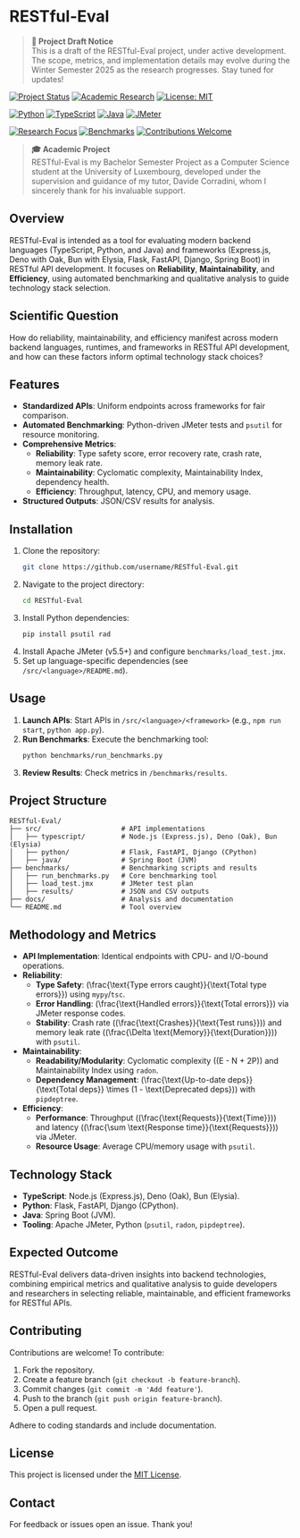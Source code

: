 # RESTful-Eval

> **🚀 Project Draft Notice**  
> This is a draft of the RESTful-Eval project, under active development. The scope, metrics, and implementation details may evolve during the Winter Semester 2025 as the research progresses. Stay tuned for updates!



[![Project Status](https://img.shields.io/badge/status-active-success.svg)]()
[![Academic Research](https://img.shields.io/badge/Academic_Research-Bachelor_Semester_Project-lightgrey)]()
[![License: MIT](https://img.shields.io/badge/License-MIT-blue.svg)](https://opensource.org/licenses/MIT)

[![Python](https://img.shields.io/badge/Python-3.8+-blue)](https://www.python.org/)
[![TypeScript](https://img.shields.io/badge/TypeScript-5.x-blue?logo=typescript)]()
[![Java](https://img.shields.io/badge/Java-17+-red?logo=openjdk)]()
[![JMeter](https://img.shields.io/badge/JMeter-5.5+-orange)](https://jmeter.apache.org/)

[![Research Focus](https://img.shields.io/badge/Focus-Reliability_|_Maintainability_|_Efficiency-blue)]()
[![Benchmarks](https://img.shields.io/badge/Benchmarks-Automated-blueviolet)]()
[![Contributions Welcome](https://img.shields.io/badge/Contributions-Welcome-success)]()

> **🎓 Academic Project**  
> RESTful-Eval is my Bachelor Semester Project as a Computer Science student at the University of Luxembourg, developed under the supervision and guidance of my tutor, Davide Corradini, whom I sincerely thank for his invaluable support.

## Overview

RESTful-Eval is intended as a tool for evaluating modern backend languages (TypeScript, Python, and Java) and frameworks (Express.js, Deno with Oak, Bun with Elysia, Flask, FastAPI, Django, Spring Boot) in RESTful API development. It focuses on **Reliability**, **Maintainability**, and **Efficiency**, using automated benchmarking and qualitative analysis to guide technology stack selection.

## Scientific Question

How do reliability, maintainability, and efficiency manifest across modern backend languages, runtimes, and frameworks in RESTful API development, and how can these factors inform optimal technology stack choices?

## Features

- **Standardized APIs**: Uniform endpoints across frameworks for fair comparison.
- **Automated Benchmarking**: Python-driven JMeter tests and `psutil` for resource monitoring.
- **Comprehensive Metrics**:
  - **Reliability**: Type safety score, error recovery rate, crash rate, memory leak rate.
  - **Maintainability**: Cyclomatic complexity, Maintainability Index, dependency health.
  - **Efficiency**: Throughput, latency, CPU, and memory usage.
- **Structured Outputs**: JSON/CSV results for analysis.

## Installation

1. Clone the repository:
   ```bash
   git clone https://github.com/username/RESTful-Eval.git
   ```
2. Navigate to the project directory:
   ```bash
   cd RESTful-Eval
   ```
3. Install Python dependencies:
   ```bash
   pip install psutil rad
   ```
4. Install Apache JMeter (v5.5+) and configure `benchmarks/load_test.jmx`.
5. Set up language-specific dependencies (see `/src/<language>/README.md`).

## Usage

1. **Launch APIs**: Start APIs in `/src/<language>/<framework>` (e.g., `npm run start`, `python app.py`).
2. **Run Benchmarks**: Execute the benchmarking tool:
   ```bash
   python benchmarks/run_benchmarks.py
   ```
3. **Review Results**: Check metrics in `/benchmarks/results`.

## Project Structure

```
RESTful-Eval/
├── src/                    # API implementations
│   ├── typescript/         # Node.js (Express.js), Deno (Oak), Bun (Elysia)
│   ├── python/             # Flask, FastAPI, Django (CPython)
│   ├── java/               # Spring Boot (JVM)
├── benchmarks/             # Benchmarking scripts and results
│   ├── run_benchmarks.py   # Core benchmarking tool
│   ├── load_test.jmx       # JMeter test plan
│   ├── results/            # JSON and CSV outputs
├── docs/                   # Analysis and documentation
└── README.md               # Tool overview
```

## Methodology and Metrics

- **API Implementation**: Identical endpoints with CPU- and I/O-bound operations.
- **Reliability**:
  - **Type Safety**: \(\frac{\text{Type errors caught}}{\text{Total type errors}}\) using `mypy`/`tsc`.
  - **Error Handling**: \(\frac{\text{Handled errors}}{\text{Total errors}}\) via JMeter response codes.
  - **Stability**: Crash rate (\(\frac{\text{Crashes}}{\text{Test runs}}\)) and memory leak rate (\(\frac{\Delta \text{Memory}}{\text{Duration}}\)) with `psutil`.
- **Maintainability**:
  - **Readability/Modularity**: Cyclomatic complexity (\(E - N + 2P\)) and Maintainability Index using `radon`.
  - **Dependency Management**: \(\frac{\text{Up-to-date deps}}{\text{Total deps}} \times (1 - \text{Deprecated deps})\) with `pipdeptree`.
- **Efficiency**:
  - **Performance**: Throughput (\(\frac{\text{Requests}}{\text{Time}}\)) and latency (\(\frac{\sum \text{Response time}}{\text{Requests}}\)) via JMeter.
  - **Resource Usage**: Average CPU/memory usage with `psutil`.

## Technology Stack

- **TypeScript**: Node.js (Express.js), Deno (Oak), Bun (Elysia).
- **Python**: Flask, FastAPI, Django (CPython).
- **Java**: Spring Boot (JVM).
- **Tooling**: Apache JMeter, Python (`psutil`, `radon`, `pipdeptree`).


## Expected Outcome

RESTful-Eval delivers data-driven insights into backend technologies, combining empirical metrics and qualitative analysis to guide developers and researchers in selecting reliable, maintainable, and efficient frameworks for RESTful APIs.

## Contributing

Contributions are welcome! To contribute:

1. Fork the repository.
2. Create a feature branch (`git checkout -b feature-branch`).
3. Commit changes (`git commit -m 'Add feature'`).
4. Push to the branch (`git push origin feature-branch`).
5. Open a pull request.

Adhere to coding standards and include documentation.

## License

This project is licensed under the [MIT License](LICENSE).

## Contact

For feedback or issues open an issue. Thank you!
